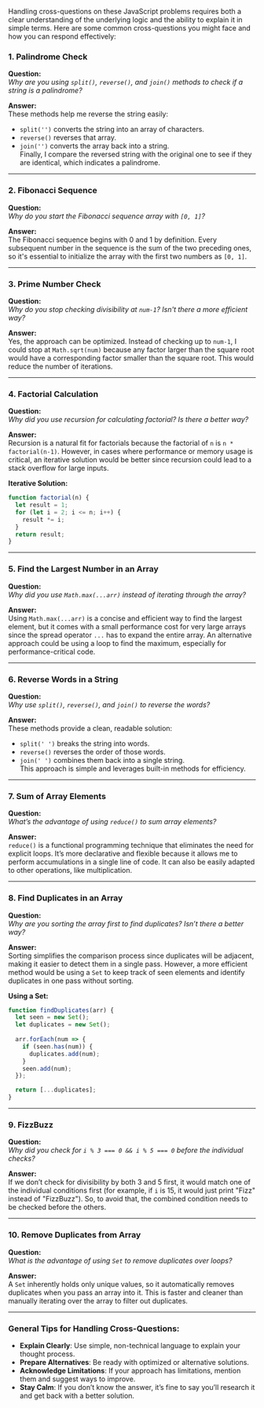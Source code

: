 Handling cross-questions on these JavaScript problems requires both a clear understanding of the underlying logic and the ability to explain it in simple terms. Here are some common cross-questions you might face and how you can respond effectively:

### 1. **Palindrome Check**

**Question:**  
*Why are you using `split()`, `reverse()`, and `join()` methods to check if a string is a palindrome?*

**Answer:**  
These methods help me reverse the string easily:
- `split('')` converts the string into an array of characters.
- `reverse()` reverses that array.
- `join('')` converts the array back into a string.  
Finally, I compare the reversed string with the original one to see if they are identical, which indicates a palindrome.

---

### 2. **Fibonacci Sequence**

**Question:**  
*Why do you start the Fibonacci sequence array with `[0, 1]`?*

**Answer:**  
The Fibonacci sequence begins with 0 and 1 by definition. Every subsequent number in the sequence is the sum of the two preceding ones, so it's essential to initialize the array with the first two numbers as `[0, 1]`.

---

### 3. **Prime Number Check**

**Question:**  
*Why do you stop checking divisibility at `num-1`? Isn't there a more efficient way?*

**Answer:**  
Yes, the approach can be optimized. Instead of checking up to `num-1`, I could stop at `Math.sqrt(num)` because any factor larger than the square root would have a corresponding factor smaller than the square root. This would reduce the number of iterations.

---

### 4. **Factorial Calculation**

**Question:**  
*Why did you use recursion for calculating factorial? Is there a better way?*

**Answer:**  
Recursion is a natural fit for factorials because the factorial of `n` is `n * factorial(n-1)`. However, in cases where performance or memory usage is critical, an iterative solution would be better since recursion could lead to a stack overflow for large inputs.

**Iterative Solution:**

```javascript
function factorial(n) {
  let result = 1;
  for (let i = 2; i <= n; i++) {
    result *= i;
  }
  return result;
}
```

---

### 5. **Find the Largest Number in an Array**

**Question:**  
*Why did you use `Math.max(...arr)` instead of iterating through the array?*

**Answer:**  
Using `Math.max(...arr)` is a concise and efficient way to find the largest element, but it comes with a small performance cost for very large arrays since the spread operator `...` has to expand the entire array. An alternative approach could be using a loop to find the maximum, especially for performance-critical code.

---

### 6. **Reverse Words in a String**

**Question:**  
*Why use `split()`, `reverse()`, and `join()` to reverse the words?*

**Answer:**  
These methods provide a clean, readable solution:
- `split(' ')` breaks the string into words.
- `reverse()` reverses the order of those words.
- `join(' ')` combines them back into a single string.  
This approach is simple and leverages built-in methods for efficiency.

---

### 7. **Sum of Array Elements**

**Question:**  
*What’s the advantage of using `reduce()` to sum array elements?*

**Answer:**  
`reduce()` is a functional programming technique that eliminates the need for explicit loops. It’s more declarative and flexible because it allows me to perform accumulations in a single line of code. It can also be easily adapted to other operations, like multiplication.

---

### 8. **Find Duplicates in an Array**

**Question:**  
*Why are you sorting the array first to find duplicates? Isn’t there a better way?*

**Answer:**  
Sorting simplifies the comparison process since duplicates will be adjacent, making it easier to detect them in a single pass. However, a more efficient method would be using a `Set` to keep track of seen elements and identify duplicates in one pass without sorting.

**Using a Set:**

```javascript
function findDuplicates(arr) {
  let seen = new Set();
  let duplicates = new Set();
  
  arr.forEach(num => {
    if (seen.has(num)) {
      duplicates.add(num);
    }
    seen.add(num);
  });

  return [...duplicates];
}
```

---

### 9. **FizzBuzz**

**Question:**  
*Why did you check for `i % 3 === 0 && i % 5 === 0` before the individual checks?*

**Answer:**  
If we don’t check for divisibility by both 3 and 5 first, it would match one of the individual conditions first (for example, if `i` is 15, it would just print "Fizz" instead of "FizzBuzz"). So, to avoid that, the combined condition needs to be checked before the others.

---

### 10. **Remove Duplicates from Array**

**Question:**  
*What is the advantage of using `Set` to remove duplicates over loops?*

**Answer:**  
A `Set` inherently holds only unique values, so it automatically removes duplicates when you pass an array into it. This is faster and cleaner than manually iterating over the array to filter out duplicates.

---

### General Tips for Handling Cross-Questions:
- **Explain Clearly**: Use simple, non-technical language to explain your thought process.
- **Prepare Alternatives**: Be ready with optimized or alternative solutions.
- **Acknowledge Limitations**: If your approach has limitations, mention them and suggest ways to improve.
- **Stay Calm**: If you don’t know the answer, it’s fine to say you’ll research it and get back with a better solution.